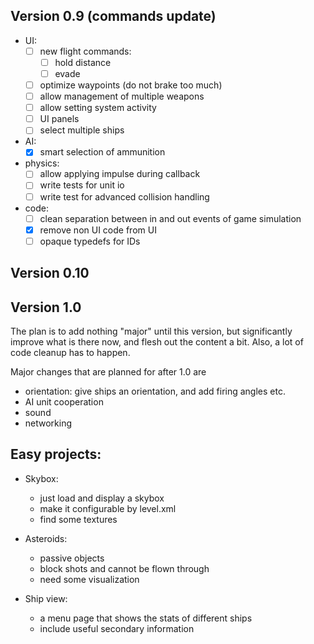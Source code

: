 ## Version 0.9 (commands update)
  * UI:
    - [ ] new flight commands:
      + [ ] hold distance
      + [ ] evade
    - [ ] optimize waypoints (do not brake too much)
    - [ ] allow management of multiple weapons
    - [ ] allow setting system activity
    - [ ] UI panels
    - [ ] select multiple ships
  * AI:
    - [x] smart selection of ammunition
  * physics:
    - [ ] allow applying impulse during callback
    - [ ] write tests for unit io
    - [ ] write test  for advanced collision handling
  * code:
    - [ ] clean separation between in and out events of game simulation
    - [x] remove non UI code from UI
    - [ ] opaque typedefs for IDs
    
## Version 0.10


## Version 1.0
The plan is to add nothing "major" until this version, 
but significantly improve what is there now, and flesh out 
the content a bit. Also, a lot of code cleanup has to happen.

Major changes that are planned for after 1.0 are
 * orientation: give ships an orientation, and add firing 
    angles etc.
 * AI unit cooperation 
 * sound
 * networking


## Easy projects:
* Skybox:
  - just load and display a skybox
  - make it configurable by level.xml
  - find some textures
  
* Asteroids:
  - passive objects
  - block shots and cannot be flown through
  - need some visualization

* Ship view:
  - a menu page that shows the stats of different ships
  - include useful secondary information

